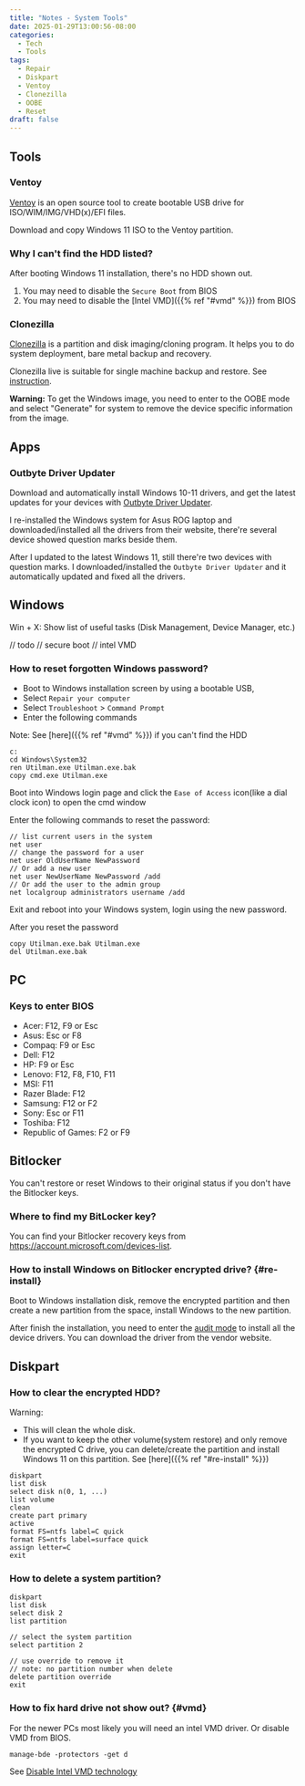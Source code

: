 ```yaml
---
title: "Notes - System Tools"
date: 2025-01-29T13:00:56-08:00
categories:
  - Tech
  - Tools
tags:
  - Repair
  - Diskpart
  - Ventoy
  - Clonezilla
  - OOBE
  - Reset
draft: false
---
```


## Tools
### Ventoy
[Ventoy](https://www.ventoy.net/en/index.html) is an open source tool to create bootable USB drive for ISO/WIM/IMG/VHD(x)/EFI files.

Download and copy Windows 11 ISO to the Ventoy partition.

### Why I can't find the HDD listed?
After booting Windows 11 installation, there's no HDD shown out.
1. You may need to disable the `Secure Boot` from BIOS
2. You may need to disable the [Intel VMD]({{% ref "#vmd" %}}) from BIOS

### Clonezilla
[Clonezilla](https://clonezilla.org/) is a partition and disk imaging/cloning program.
It helps you to do system deployment, bare metal backup and recovery.

Clonezilla live is suitable for single machine backup and restore. 
See [instruction](https://clonezilla.org/clonezilla-live-doc.php).

**Warning:**
To get the Windows image, you need to enter to the OOBE mode and 
select "Generate" for system to remove the device specific information from the image.

## Apps
### Outbyte Driver Updater
Download and automatically install Windows 10-11 drivers, and get the latest updates for your devices with [Outbyte Driver Updater](https://outbyte.com/wiki-drivers/en/du-101/). 

I re-installed the Windows system for Asus ROG laptop and downloaded/installed all the drivers from their website,
there're several device showed question marks beside them.

After I updated to the latest Windows 11, still there're two devices with question marks.
I downloaded/installed the `Outbyte Driver Updater` and it automatically updated and fixed all the drivers.

## Windows
Win + X: Show list of useful tasks (Disk Management, Device Manager, etc.)

// todo
// secure boot
// intel VMD

### How to reset forgotten Windows password?
* Boot to Windows installation screen by using a bootable USB, 
* Select `Repair your computer`
* Select `Troubleshoot` > `Command Prompt`
* Enter the following commands

Note: See [here]({{% ref "#vmd" %}}) if you can't find the HDD

```
c:
cd Windows\System32
ren Utilman.exe Utilman.exe.bak
copy cmd.exe Utilman.exe
```
Boot into Windows login page and click the `Ease of Access` icon(like a dial clock icon) to open the cmd window

Enter the following commands to reset the password:
```
// list current users in the system
net user
// change the password for a user
net user OldUserName NewPassword
// Or add a new user
net user NewUserName NewPassword /add
// Or add the user to the admin group
net localgroup administrators username /add

```
Exit and reboot into your Windows system, login using the new password.

After you reset the password
```
copy Utilman.exe.bak Utilman.exe
del Utilman.exe.bak
```

## PC
### Keys to enter BIOS
* Acer: F12, F9 or Esc
* Asus: Esc or F8
* Compaq: F9 or Esc
* Dell: F12
* HP: F9 or Esc
* Lenovo: F12, F8, F10, F11
* MSI: F11
* Razer Blade: F12
* Samsung: F12 or F2
* Sony: Esc or F11
* Toshiba: F12
* Republic of Games: F2 or F9


## Bitlocker
You can't restore or reset Windows to their original status if you don't have the Bitlocker keys.

### Where to find my BitLocker key?
You can find your Bitlocker recovery keys from https://account.microsoft.com/devices-list.

### How to install Windows on Bitlocker encrypted drive? {#re-install}
Boot to Windows installation disk, remove the encrypted partition and then create a new partition from the space,
install Windows to the new partition.

After finish the installation, you need to enter the [audit mode](/posts/2021/windows-oobe/) to install all the device drivers.
You can download the driver from the vendor website.

## Diskpart
### How to clear the encrypted HDD?
Warning:
* This will clean the whole disk. 
* If you want to keep the other volume(system restore) and only remove the encrypted C drive, 
you can delete/create the partition and install Windows 11 on this partition. See [here]({{% ref "#re-install" %}})
```
diskpart
list disk
select disk n(0, 1, ...)
list volume
clean
create part primary
active
format FS=ntfs label=C quick
format FS=ntfs label=surface quick
assign letter=C
exit
```

### How to delete a system partition?
```
diskpart
list disk
select disk 2
list partition

// select the system partition
select partition 2

// use override to remove it
// note: no partition number when delete
delete partition override
exit
```

### How to fix hard drive not show out? {#vmd}
For the newer PCs most likely you will need an intel VMD driver. 
Or disable VMD from BIOS. 

```
manage-bde -protectors -get d
```

See [Disable Intel VMD technology](https://www.asus.com/ca-en/support/faq/1044458/)